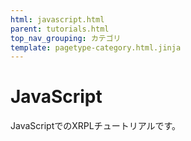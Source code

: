 ```yaml
---
html: javascript.html
parent: tutorials.html
top_nav_grouping: カテゴリ
template: pagetype-category.html.jinja
---
```

# JavaScript
JavaScriptでのXRPLチュートリアルです。